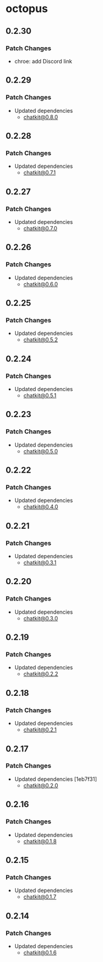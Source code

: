 # octopus

## 0.2.30

### Patch Changes

- chroe: add Discord link

## 0.2.29

### Patch Changes

- Updated dependencies
  - chatkit@0.8.0

## 0.2.28

### Patch Changes

- Updated dependencies
  - chatkit@0.7.1

## 0.2.27

### Patch Changes

- Updated dependencies
  - chatkit@0.7.0

## 0.2.26

### Patch Changes

- Updated dependencies
  - chatkit@0.6.0

## 0.2.25

### Patch Changes

- Updated dependencies
  - chatkit@0.5.2

## 0.2.24

### Patch Changes

- Updated dependencies
  - chatkit@0.5.1

## 0.2.23

### Patch Changes

- Updated dependencies
  - chatkit@0.5.0

## 0.2.22

### Patch Changes

- Updated dependencies
  - chatkit@0.4.0

## 0.2.21

### Patch Changes

- Updated dependencies
  - chatkit@0.3.1

## 0.2.20

### Patch Changes

- Updated dependencies
  - chatkit@0.3.0

## 0.2.19

### Patch Changes

- Updated dependencies
  - chatkit@0.2.2

## 0.2.18

### Patch Changes

- Updated dependencies
  - chatkit@0.2.1

## 0.2.17

### Patch Changes

- Updated dependencies [1eb7f31]
  - chatkit@0.2.0

## 0.2.16

### Patch Changes

- Updated dependencies
  - chatkit@0.1.8

## 0.2.15

### Patch Changes

- Updated dependencies
  - chatkit@0.1.7

## 0.2.14

### Patch Changes

- Updated dependencies
  - chatkit@0.1.6
